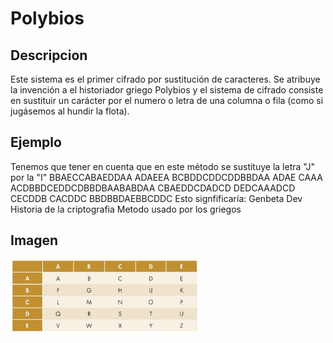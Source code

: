 # Polybios
## Descripcion
Este sistema es el primer cifrado por sustitución de caracteres. Se atribuye la invención a el historiador griego Polybios y el sistema de cifrado consiste en sustituir un carácter por el numero o letra de una columna o fila (como si jugásemos al hundir la flota).
## Ejemplo
Tenemos que tener en cuenta que en este método se sustituye la letra "J" por la "I"
BBAECCABAEDDAA ADAEEA BCBDDCDDCDDBBDAA ADAE CAAA ACDBBDCEDDCDBBDBAABABDAA CBAEDDCDADCD DEDCAAADCD CECDDB CACDDC BBDBBDAEBBCDDC
Esto signfificaría:
Genbeta Dev Historia de la criptografia Metodo usado por los griegos
## Imagen
![image](polybios.png)
